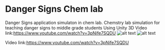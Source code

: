 # Danger Signs Chem lab
 Danger Signs application simulaton in chem lab.
 Chemstry lab simulation for teaching danger signs to middle grade students Using Unity 3D
  Video link:https://www.youtube.com/watch?v=3pNife7SQDU
 ![alt text](https://i.imgur.com/7Gq5O4i.jpeg)
 ![alt text](https://i.imgur.com/NwvCsdM.jpeg)

 Video link:https://www.youtube.com/watch?v=3pNife7SQDU
